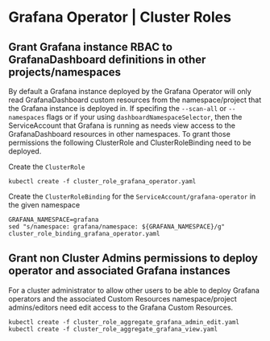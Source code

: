 # Grafana Operator | Cluster Roles

## Grant Grafana instance RBAC to GrafanaDashboard definitions in other projects/namespaces

By default a Grafana instance deployed by the Grafana Operator will only read GrafanaDashboard custom resources from the namespace/project that the Grafana instance is deployed in. If specifing the `--scan-all` or `--namespaces` flags or if your using `dashboardNamespaceSelector`, then the ServiceAccount that Grafana is running as needs view access to the GrafanaDashboard resources in other namespaces. To grant those permissions the following ClusterRole and ClusterRoleBinding need to be deployed.

Create the `ClusterRole`

```shell
kubectl create -f cluster_role_grafana_operator.yaml
```

Create the `ClusterRoleBinding` for the `ServiceAccount/grafana-operator` in the given namespace

```shell
GRAFANA_NAMESPACE=grafana
sed "s/namespace: grafana/namespace: ${GRAFANA_NAMESPACE}/g" cluster_role_binding_grafana_operator.yaml
```

## Grant non Cluster Admins permissions to deploy operator and associated Grafana instances

For a cluster administrator to allow other users to be able to deploy Grafana operators and the associated Custom Resources namespace/project admins/editors need edit access to the Grafana Custom Resources.

```shell
kubectl create -f cluster_role_aggregate_grafana_admin_edit.yaml
kubectl create -f cluster_role_aggregate_grafana_view.yaml
```
